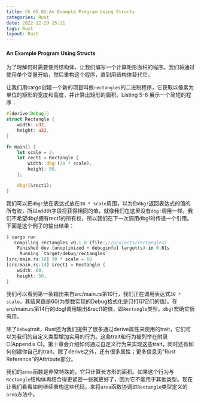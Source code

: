 ```yaml
---
title: Ch 05.02:An Example Program Using Structs
categories: Rust
date: 2022-12-29 15:21
tags: Rust
layout: Rust
---
```

#### An Example Program Using Structs

为了理解何时需要使用结构体，让我们编写一个计算矩形面积的程序。我们将通过使用单个变量开始，然后重构这个程序，直到用结构体替代它。

让我们用cargo创建一个新的项目叫做`rectangles`的二进制程序，它获取以像素为单位的矩形的宽度和高度，并计算出矩形的面积。Listing 5-8 展示一个简短的程序：

```rust
#[derive(Debug)]
struct Rectangle {
    width: u32,
    height: u32,
}

fn main() {
    let scale = 2;
    let rect1 = Rectangle {
        width: dbg!(30 * scale),
        height: 50,
    };

    dbg!(&rect1);
}
```

我们可以把`dbg!`放在表达式放在`30 * scale`周围，以为你`dbg!`返回表达式的值的所有权，所以width字段将获得相同的值，就像我们在这里没有`dbg!`调用一样。我们不希望dbg!拥有rect1的所有权，所以我们在下一次调用dbg!时传递一个引用。下面是这个例子的输出结果：

```rust
$ cargo run
   Compiling rectangles v0.1.0 (file:///projects/rectangles)
    Finished dev [unoptimized + debuginfo] target(s) in 0.61s
     Running `target/debug/rectangles`
[src/main.rs:10] 30 * scale = 60
[src/main.rs:14] &rect1 = Rectangle {
    width: 60,
    height: 50,
}
```

我们可以看到第一条输出来自src/main.rs第10行，我们正在调用表达式`30 * scale`，其结果值是60(为整数实现的Debug格式化是只打印它们的值)。在src/main.rs第14行的dbg!调用输出&rect1的值，即`Rectangle`类型。`dbg!`宏确实很有用。

除了`Debug`trait，Rust还为我们提供了很多通过derive属性来使用的trait，它们可以为我们的自定义类型增加实用的行为。这些trait和行为被列举在附录C(Appendix C)。第十章会介绍如何通过自定义行为来实现这些trait，同时还有如何创建你自己的trait。除了derive之外，还有很多属性；更多信息见"Rust Reference"的Attribute部分。

我们的`area`函数是非常特殊的，它只计算长方形的面积。如果这个行为与`Rectangle`结构体再结合得更紧密一些就更好了，因为它不能用于其他类型。现在让我们看看如何继续重构这些代码，来将`area`函数协调进`Rectangle`类型定义的`area`方法中。


















